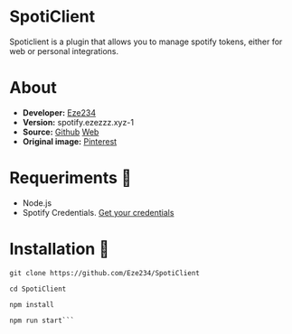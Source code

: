 # SpotiClient
Spoticlient is a plugin that allows you to manage spotify tokens, either for web or personal integrations.

# About
* **Developer:** [Eze234](https://me.ezezzz.xyz)
* **Version:** spotify.ezezzz.xyz-1
* **Source:** [Github](https://github.com/Eze234/SpotiClient) [Web](https://ezezzz.xyz/spoticlient)
* **Original image:** [Pinterest](https://me.ezezzz.xyz/404)

# Requeriments 🚬
* Node.js
* Spotify Credentials. [Get your credentials](https://developer.spotify.com/dashboard)

# Installation 🚬
```
git clone https://github.com/Eze234/SpotiClient

cd SpotiClient

npm install

npm run start```
 